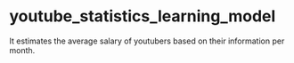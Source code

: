 # youtube_statistics_learning_model
It estimates the average salary of youtubers based on their information per month.
